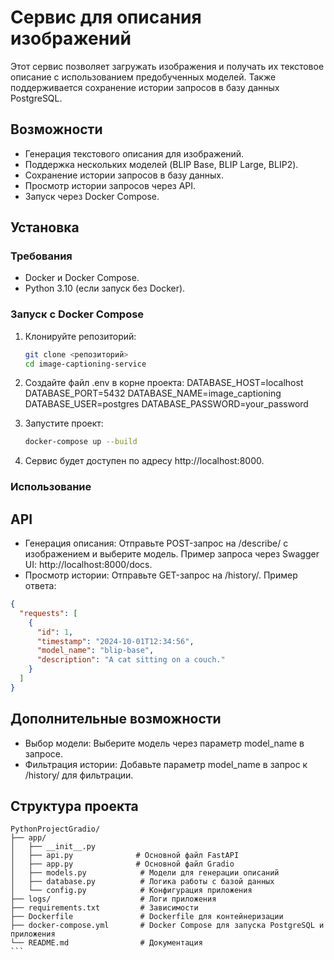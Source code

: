 # Сервис для описания изображений

Этот сервис позволяет загружать изображения и получать их текстовое описание с использованием предобученных моделей. Также поддерживается сохранение истории запросов в базу данных PostgreSQL.

## Возможности

- Генерация текстового описания для изображений.
- Поддержка нескольких моделей (BLIP Base, BLIP Large, BLIP2).
- Сохранение истории запросов в базу данных.
- Просмотр истории запросов через API.
- Запуск через Docker Compose.

## Установка

### Требования

- Docker и Docker Compose.
- Python 3.10 (если запуск без Docker).

### Запуск с Docker Compose

1. Клонируйте репозиторий:
   ```bash
   git clone <репозиторий>
   cd image-captioning-service
   
2. Создайте файл .env в корне проекта:
   DATABASE_HOST=localhost
   DATABASE_PORT=5432
   DATABASE_NAME=image_captioning
   DATABASE_USER=postgres
   DATABASE_PASSWORD=your_password

3. Запустите проект:
   ```bash
   docker-compose up --build
   
4. Сервис будет доступен по адресу http://localhost:8000.

### Использование
## API
- Генерация описания:
   Отправьте POST-запрос на /describe/ с изображением и выберите модель.
   Пример запроса через Swagger UI: http://localhost:8000/docs.
- Просмотр истории:
   Отправьте GET-запрос на /history/.
   Пример ответа:
````json
{
  "requests": [
    {
      "id": 1,
      "timestamp": "2024-10-01T12:34:56",
      "model_name": "blip-base",
      "description": "A cat sitting on a couch."
    }
  ]
}
````
## Дополнительные возможности

- Выбор модели: Выберите модель через параметр model_name в запросе.
- Фильтрация истории: Добавьте параметр model_name в запрос к /history/ для фильтрации.

## Структура проекта
````
PythonProjectGradio/
├── app/
│   ├── __init__.py
│   ├── api.py              # Основной файл FastAPI
│   ├── app.py              # Основной файл Gradio
│   ├── models.py            # Модели для генерации описаний
│   ├── database.py          # Логика работы с базой данных
│   └── config.py            # Конфигурация приложения
├── logs/                    # Логи приложения
├── requirements.txt         # Зависимости
├── Dockerfile               # Dockerfile для контейнеризации
├── docker-compose.yml       # Docker Compose для запуска PostgreSQL и приложения
└── README.md                # Документация
```